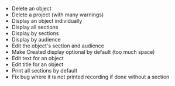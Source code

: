 - Delete an object
- Delete a project (with many warnings)
- Display an object individually
- Display all sections
- Display by sections
- Display by audience
- Edit the object's section and audience
- Make Created display optional by default (too much space)
- Edit text for an object
- Edit title for an object
- Print all sections by default
- Fix bug where it is not printed recording if done without a section